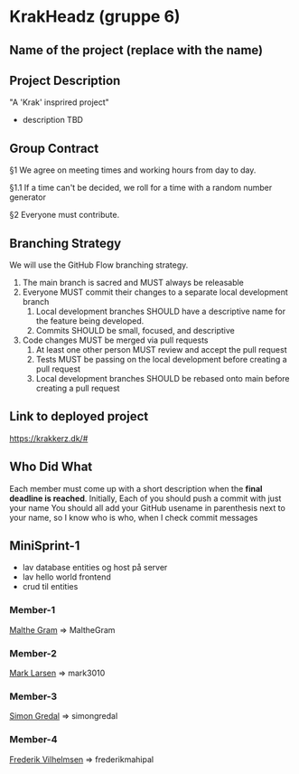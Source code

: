 # KrakHeadz (gruppe 6)

## Name of the project (replace with the name)

## Project Description
"A 'Krak' insprired project"
 - description TBD

## Group Contract

§1
We agree on meeting times and working hours from day to day.

 §1.1
 If a time can't be decided, we roll for a time with a random number generator

§2
Everyone must contribute.



## Branching Strategy 
We will use the GitHub Flow branching strategy.
1. The main branch is sacred and MUST always be releasable
2. Everyone MUST commit their changes to a separate local development branch 
   1. Local development branches SHOULD have a descriptive name for the feature being developed.
   2. Commits SHOULD be small, focused, and descriptive
3. Code changes MUST be merged via pull requests
   1. At least one other person MUST review and accept the pull request
   2. Tests MUST be passing on the local development before creating a pull request
   3. Local development branches SHOULD be rebased onto main before creating a pull request
 

## Link to deployed project
https://krakkerz.dk/#

## Who Did What
Each member must come up with a short description when the **final deadline is reached**.
Initially, Each of you should push a commit with just your name
You should all add your GitHub usename in parenthesis next to your name, so I know who is who, when I check commit messages

## MiniSprint-1
- lav database entities og host på server
- lav hello world frontend
- crud til entities


### Member-1
[Malthe Gram](https://github.com/MaltheGram) => MaltheGram


### Member-2
[Mark Larsen](https://github.com/mark3010) => mark3010


### Member-3
[Simon Gredal](https://github.com/simongredal) => simongredal

### Member-4
[Frederik Vilhelmsen](https://github.com/frederikmahipal) => frederikmahipal
